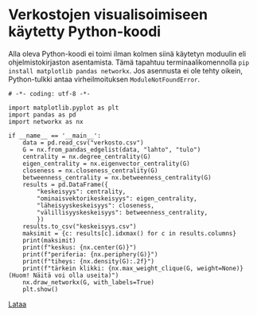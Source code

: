 # Verkostojen visualisoimiseen käytetty Python-koodi

Alla oleva Python-koodi ei toimi ilman kolmen siinä käytetyn moduulin eli ohjelmistokirjaston asentamista.
Tämä tapahtuu terminaalikomennolla `pip install matplotlib pandas networkx`. Jos asennusta ei ole tehty oikein,
Python-tulkki antaa virheilmoituksen `ModuleNotFoundError`.

```
# -*- coding: utf-8 -*-

import matplotlib.pyplot as plt
import pandas as pd
import networkx as nx

if __name__ == '__main__':
    data = pd.read_csv("verkosto.csv")
    G = nx.from_pandas_edgelist(data, "lahto", "tulo")
    centrality = nx.degree_centrality(G)
    eigen_centrality = nx.eigenvector_centrality(G)
    closeness = nx.closeness_centrality(G)
    betweenness_centrality = nx.betweenness_centrality(G)
    results = pd.DataFrame({
        "keskeisyys": centrality,
        "ominaisvektorikeskeisyys": eigen_centrality, 
        "läheisyyskeskeisyys": closeness, 
        "välillisyyskeskeisyys": betweenness_centrality,
        })
    results.to_csv("keskeisyys.csv")
    maksimit = {c: results[c].idxmax() for c in results.columns}
    print(maksimit)
    print(f"keskus: {nx.center(G)}")
    print(f"periferia: {nx.periphery(G)}")
    print(f"tiheys: {nx.density(G):.2f}")
    print(f"tärkein klikki: {nx.max_weight_clique(G, weight=None)} (Huom! Näitä voi olla useita)")
    nx.draw_networkx(G, with_labels=True)
    plt.show()
```

[Lataa](../data/lasku.py)
